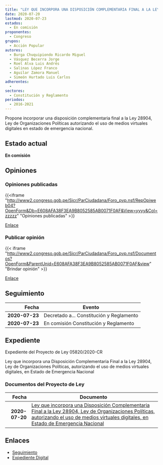 ```yaml
---
title: "LEY QUE INCORPORA UNA DISPOSICIÓN COMPLEMENTARIA FINAL A LA LEY 28904-LEY DE ORGANIZACIONES POLÍTICAS, AUTORIZANDO EL USO DE MEDIOS VIRTUALES DIGITALES, EN ESTADO DE EMERGENCIA NACIONAL"
date: 2020-07-20
lastmod: 2020-07-23
estados: 
  - En comisión
proponentes: 
  - Congreso
grupos: 
  - Acción Popular
autores: 
  - Burga Chuquipiondo Ricardo Miguel
  - Vásquez Becerra Jorge
  - Roel Alva Luis Andrés
  - Salinas López Franco
  - Aguilar Zamora Manuel
  - Simeón Hurtado Luis Carlos
adherentes: 
  - 
sectores: 
  - Constitución y Reglamento
periodos: 
  - 2016-2021
---
```


Propone incorporar una disposición complementaria final a la Ley 28904, Ley de Organizaciones Políticas autorizando el uso de medios virtuales digitales en estado de emergencia nacional.


## Estado actual

**En comisión**

## Opiniones

### Opiniones publicadas

{{<iframe "http://www2.congreso.gob.pe/Sicr/ParCiudadana/Foro_pvp.nsf/RepOpiweb04?OpenForm&Db=E608AFA38F3EA9B8052585AB0071F0AF&View=yyyy&Col=zzzzz" "Opiniones publicadas" >}}

[Enlace](http://www2.congreso.gob.pe/Sicr/ParCiudadana/Foro_pvp.nsf/RepOpiweb04?OpenForm&Db=E608AFA38F3EA9B8052585AB0071F0AF&View=yyyy&Col=zzzzz)
### Publicar opinión

{{< iframe "http://www2.congreso.gob.pe/Sicr/ParCiudadana/Foro_pvp.nsf/Documentos?OpenForm&ParentUnid=E608AFA38F3EA9B8052585AB0071F0AF&view" "Brindar opinión" >}}

[Enlace](http://www2.congreso.gob.pe/Sicr/ParCiudadana/Foro_pvp.nsf/Documentos?OpenForm&ParentUnid=E608AFA38F3EA9B8052585AB0071F0AF&view)

## Seguimiento

| Fecha | Evento |
|------:|--------|
| **2020-07-23** | Decretado a... Constitución y Reglamento|
| **2020-07-23** | En comisión Constitución y Reglamento|


## Expediente

Expediente del Proyecto de Ley 05820/2020-CR

Ley que incorpora una Disposición Complementaria Final a la Ley 28904, Ley de Organizaciones Políticas, autorizando el uso de medios virtuales digitales, en Estado de Emergencia Nacional


### Documentos del Proyecto de Ley

| Fecha | Documento |
|------:|--------|
| **2020-07-20** | [Ley que incorpora una Disposición Complementaria Final a la Ley 28904, Ley de Organizaciones Políticas, autorizando el uso de medios virtuales digitales, en Estado de Emergencia Nacional](http://www.leyes.congreso.gob.pe/Documentos/2016_2021/Proyectos_de_Ley_y_de_Resoluciones_Legislativas/PL05820-20200720.pdf) |

## Enlaces 

- [Seguimiento](http://www2.congreso.gob.pe/Sicr/TraDocEstProc/CLProLey2016.nsf/f7fff46988ca05b1052578e100829cc7/77dc595832952ed0052585ac006294db?OpenDocument)
- [Expediente Digital](http://www2.congreso.gob.pe/Sicr/TraDocEstProc/CLProLey2016.nsf/f7fff46988ca05b1052578e100829cc7/77dc595832952ed0052585ac006294db?OpenDocument&Click=05257FB7005EB655.eb71d0cf91d8294e05256cdf006b5706/$Body/0.1C6C)
